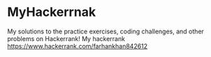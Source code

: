 # MyHackerrnak
My solutions to the practice exercises, coding challenges, and other problems on Hackerrank!
My hackerrank https://www.hackerrank.com/farhankhan842612
